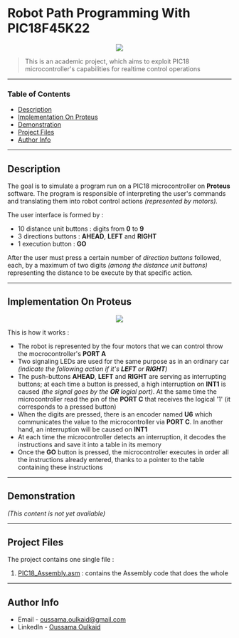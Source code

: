 # Robot Path Programming With PIC18F45K22
<div style="text-align:center"><img src="https://i.ibb.co/7p2n0FS/image1.png" /></div>

> This is an academic project, which aims to exploit PIC18 microcontroller's capabilities for realtime control operations
---

### Table of Contents

- [Description](#description)
- [Implementation On Proteus](#implementation-on-proteus)
- [Demonstration](#demonstration)
- [Project Files](#project-files)
- [Author Info](#author-info)

---

## Description

The goal is to simulate a program run on a PIC18 microcontroller on **Proteus** software. The program is responsible of interpreting the user's commands and translating them into robot control actions *(represented by motors).*

The user interface is formed by :

- 10 distance unit buttons : digits from **0** to **9**
- 3 directions buttons : **AHEAD**, **LEFT** and **RIGHT**
- 1 execution button : **GO**

After the user must press a certain number of *direction buttons* followed, each, by a maximum of two digits *(among the distance unit buttons)* representing the distance to be execute by that specific action.

---

## Implementation On Proteus

<div style="text-align:center"><img src="https://i.ibb.co/zrVcX1q/image2.png" /></div>

This is how it works :

- The robot is represented by the four motors that we can control throw the mocrocontroller's **PORT A**
- Two signaling LEDs are used for the same purpose as in an ordinary car *(indicate the following action if it's **LEFT** or **RIGHT**)*
- The push-buttons **AHEAD**, **LEFT** and **RIGHT** are serving as interrupting buttons; at each time a button is pressed, a high interruption on **INT1** is caused *(the signal goes by the **OR** logial port)*. At the same time the microcontroller read the pin of the **PORT C** that receives the logical '1' (it corresponds to a pressed button)
- When the digits are pressed, there is an encoder named **U6** which communicates the value to the microcontroller via **PORT C**. In another hand, an interruption will be caused on **INT1**
- At each time the microcontroller detects an interruption, it decodes the instructions and save it into a table in its memory 
- Once the **GO** button is pressed, the microcontroller executes in order all the instructions already entered, thanks to a pointer to the table containing these instructions

---

## Demonstration

*(This content is not yet available)*

---

## Project Files

The project contains one single file :

1. [PIC18_Assembly.asm](PIC18_Assembly.asm) : contains the Assembly code that does the whole

---

## Author Info

- Email - oussama.oulkaid@gmail.com
- LinkedIn - [Oussama Oulkaid](https://www.linkedin.com/in/oulkaid)

